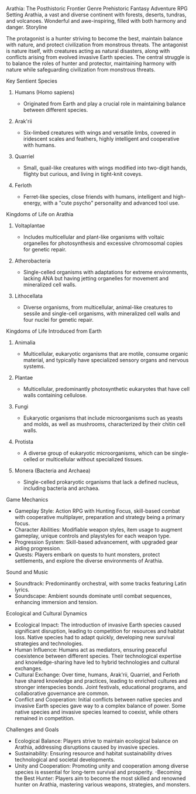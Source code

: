 Arathia: The Posthistoric Frontier
Genre
Prehistoric Fantasy Adventure RPG
Setting
Arathia, a vast and diverse continent with forests, deserts, tundras, and volcanoes. Wonderful and awe-inspiring, filled with both harmony and danger.
Storyline

The protagonist is a hunter striving to become the best, maintain balance with nature, and protect civilization from monstrous threats. 
The antagonist is nature itself, with creatures acting as natural disasters, along with conflicts arising from evolved invasive Earth species. 
The central struggle is to balance the roles of hunter and protector, maintaining harmony with nature while safeguarding civilization from monstrous threats.

Key Sentient Species

1. Humans (Homo sapiens)
   - Originated from Earth and play a crucial role in maintaining balance between different species.

2. Arak'rii
   - Six-limbed creatures with wings and versatile limbs, covered in iridescent scales and feathers, highly intelligent and cooperative with humans.

3. Quarriel
   - Small, quail-like creatures with wings modified into two-digit hands, flighty but curious, and living in tight-knit coveys.

4. Ferloth
   - Ferret-like species, close friends with humans, intelligent and high-energy, with a "cute psycho" personality and advanced tool use.

Kingdoms of Life on Arathia

1. Voltaplantae
   - Includes multicellular and plant-like organisms with voltaic organelles for photosynthesis and excessive chromosomal copies for genetic repair.

2. Atherobacteria
   - Single-celled organisms with adaptations for extreme environments, lacking ANA but having jetting organelles for movement and mineralized cell walls.

3. Lithocellata
   - Diverse organisms, from multicellular, animal-like creatures to sessile and single-cell organisms, with mineralized cell walls and four nuclei for genetic repair.

Kingdoms of Life Introduced from Earth

1. Animalia
   - Multicellular, eukaryotic organisms that are motile, consume organic material, and typically have specialized sensory organs and nervous systems.

2. Plantae
   - Multicellular, predominantly photosynthetic eukaryotes that have cell walls containing cellulose.

3. Fungi
   - Eukaryotic organisms that include microorganisms such as yeasts and molds, as well as mushrooms, characterized by their chitin cell walls.

4. Protista
   - A diverse group of eukaryotic microorganisms, which can be single-celled or multicellular without specialized tissues.

5. Monera (Bacteria and Archaea)
   - Single-celled prokaryotic organisms that lack a defined nucleus, including bacteria and archaea.

Game Mechanics

- Gameplay Style: Action RPG with Hunting Focus, skill-based combat with cooperative multiplayer, preparation and strategy being a primary focus.
- Character Abilities: Modifiable weapon styles, item usage to augment gameplay, unique controls and playstyles for each weapon type.
- Progression System: Skill-based advancement, with upgraded gear aiding progression.
- Quests: Players embark on quests to hunt monsters, protect settlements, and explore the diverse environments of Arathia.

Sound and Music

- Soundtrack: Predominantly orchestral, with some tracks featuring Latin lyrics.
- Soundscape: Ambient sounds dominate until combat sequences, enhancing immersion and tension.

Ecological and Cultural Dynamics

- Ecological Impact: The introduction of invasive Earth species caused significant disruption, leading to competition for resources and habitat loss. Native species had to adapt quickly, developing new survival strategies and technologies.
- Human Influence: Humans act as mediators, ensuring peaceful coexistence between different species. Their technological expertise and knowledge-sharing have led to hybrid technologies and cultural exchanges.
- Cultural Exchange: Over time, humans, Arak'rii, Quarriel, and Ferloth have shared knowledge and practices, leading to enriched cultures and stronger interspecies bonds. Joint festivals, educational programs, and collaborative governance are common.
- Conflict and Cooperation: Initial conflicts between native species and invasive Earth species gave way to a complex balance of power. Some native species and invasive species learned to coexist, while others remained in competition.

Challenges and Goals

- Ecological Balance: Players strive to maintain ecological balance on Arathia, addressing disruptions caused by invasive species.
- Sustainability: Ensuring resource and habitat sustainability drives technological and societal developments.
- Unity and Cooperation: Promoting unity and cooperation among diverse species is essential for long-term survival and prosperity.
-Becoming the Best Hunter: Players aim to become the most skilled and renowned hunter on Arathia, mastering various weapons, strategies, and monsters.
